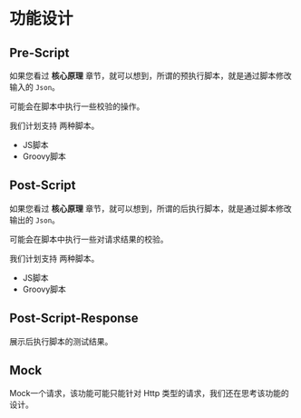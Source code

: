 # 功能设计

## Pre-Script
如果您看过 **核心原理** 章节，就可以想到，所谓的预执行脚本，就是通过脚本修改输入的 `Json`。

可能会在脚本中执行一些校验的操作。

我们计划支持 两种脚本。

- JS脚本
- Groovy脚本

## Post-Script
如果您看过 **核心原理** 章节，就可以想到，所谓的后执行脚本，就是通过脚本修改输出的 `Json`。

可能会在脚本中执行一些对请求结果的校验。

我们计划支持 两种脚本。

- JS脚本
- Groovy脚本

## Post-Script-Response

展示后执行脚本的测试结果。

## Mock

Mock一个请求，该功能可能只能针对 Http 类型的请求，我们还在思考该功能的设计。
